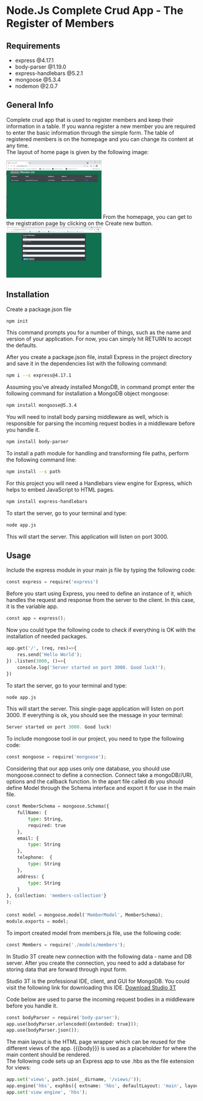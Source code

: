 # Node.Js Complete Crud App - The Register of Members
 
## Requirements 
* express @4.17.1
* body-parser @1.19.0
* express-handlebars @5.2.1
* mongoose @5.3.4
* nodemon @2.0.7

## General Info

Complete crud app that is used to register members and keep their information in a table. If you wanna register a new member you are required to enter the basic information through the simple form. The table of registered members is on the homepage and you can change its content at any time.  
The layout of home page is given by the following image:  
  
<img src="images/test1.PNG" width="50%" height="50%">   
From the homepage, you can get to the registration page by clicking on the Create new button.  
  
   
<img src="images/test2.PNG" width="50%" height="50%">

## Installation
Create a package.json file
```bash
npm init
```

This command prompts you for a number of things, such as the name and version of your application. For now, you can simply hit RETURN to accept the defaults.

After you create a package.json file, install Express in the project directory and save it in the dependencies list with the following command:

```bash
npm i --s express@4.17.1
```

Assuming you’ve already installed MongoDB, in command prompt enter the following command for installation a MongoDB object mongoose:

```bash
npm install mongoose@5.3.4
```

You will need to install body parsing middleware as well, which is responsible for parsing the incoming request bodies in a middleware before you handle it.
```bash
npm install body-parser
```

To install a path module for handling and transforming file paths, perform the following command line:
```bash
npm install --s path
``` 

For this project you will need a Handlebars view engine for Express, which helps to embed JavaScript to HTML pages.
```bash
npm install express-handlebars
```

To start the server, go to your terminal and type:
```bash
node app.js
```
This will start the server. This application will listen on port 3000.

## Usage
Include the express module in your main js file by typing the following code:

```python
const express = require('express')
```
Before you start using Express, you need to define an instance of it, which handles the request and response from the server to the client. In this case, it is the variable app.

```python
const app = express();
```

Now you could type the following code to check if everything is OK with the installation of needed packages.
```python
app.get('/', (req, res)=>{
    res.send('Hello World');
}) .listen(3000, ()=>{
    console.log('Server started on port 3000. Good luck!');
})
```
To start the server, go to your terminal and type:
```bash
node app.js
```
This will start the server. This single-page application will listen on port 3000. 
If everything is ok, you should see the message in your terminal: 
```python
Server started on port 3000. Good luck!
```
To include mongoose tool in our project, you need to type the following code:
```python
const mongoose = require('mongoose');
```
Considering that our app uses only one database, you should use mongoose.connect to define a connection. Connect take a mongoDB//URI, options and the callback function.
In the apart file called db you should define Model through the Schema interface and export it for use in the main file.
```python
const MemberSchema = mongoose.Schema({
    fullName: {
        type: String,
        required: true
    },
    email: {
        type: String
    },
    telephone:  {
        type: String
    },
    address: {
        type: String
    }
}, {collection: 'members-collection'}
);

const model = mongoose.model('MemberModel', MemberSchema);
module.exports = model;
```
To import created model from members.js file, use the following code:
```python
const Members = require('./models/members');
```
In Studio 3T create new connection with the following data - name and DB server. After you create the connection, you need to add a database for storing data that are forward through input form.
      
Studio 3T is the professional IDE, client, and GUI for MongoDB. You could visit the following link for downloading this IDE. 
[Download Studio 3T](https://studio3t.com/download/)  
  
Code below are used to parse the incoming request bodies in a middleware before you handle it.

```python
const bodyParser = require('body-parser');
app.use(bodyParser.urlencoded({extended: true}));
app.use(bodyParser.json());
```
The main layout is the HTML page wrapper which can be reused for the different views of the app. {{{body}}} is used as a placeholder for where the main content should be rendered.  
The following code sets up an Express app to use .hbs as the file extension for views:
```python
app.set('views', path.join(__dirname, '/views/'));
app.engine('hbs', exphbs({ extname: 'hbs', defaultLayout: 'main', layoutsDir: __dirname + '/views/layouts'}));
app.set('view engine', 'hbs');
```
